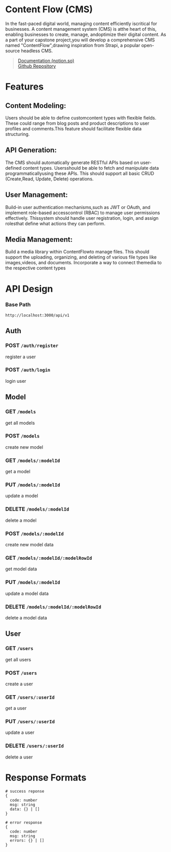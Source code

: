 # Content Flow (CMS)

In the fast-paced digital world, managing content efficiently iscritical for businesses. A content management system (CMS) is atthe heart of this, enabling businesses to create, manage, andoptimize their digital content. As a part of your capstone project,you will develop a comprehensive CMS named "ContentFlow",drawing inspiration from Strapi, a popular open-source headless CMS.

> [Documentation (notion.so)](https://anandureghu.notion.site/ContentFlow-36752807b58d476787373f233202beb1?pvs=4)  
> [Github Repository](https://github.com/anandureghu/contentflow)

# Features

## Content Modeling:

Users should be able to define customcontent types with flexible fields. These could range from blog posts and product descriptions to user profiles and comments.This feature should facilitate flexible data structuring.

## API Generation:

The CMS should automatically generate RESTful APIs based on user-defined content types. Usersshould be able to fetch and manipulate data programmaticallyusing these APIs. This should support all basic CRUD (Create,Read, Update, Delete) operations.

## User Management:

Build-in user authentication mechanisms,such as JWT or OAuth, and implement role-based accesscontrol (RBAC) to manage user permissions effectively. Thissystem should handle user registration, login, and assign rolesthat define what actions they can perform.

## Media Management:

Build a media library within ContentFlowto manage files. This should support the uploading, organizing, and deleting of various file types like images,videos, and documents. Incorporate a way to connect themedia to the respective content types

# API Design

### Base Path
```
http://localhost:3000/api/v1
```

## **Auth**

### **POST** `/auth/register`

register a user

### **POST** `/auth/login`

login user

## **Model**

### **GET** `/models`

get all models

### **POST** `/models`

create new model

### **GET** `/models/:modelId`

get a model

### **PUT** `/models/:modelId`

update a model

### **DELETE** `/models/:modelId`

delete a model

### **POST** `/models/:modelId`

create new model data

### **GET** `/models/:modelId/:modelRowId`

get model data

### **PUT** `/models/:modelId`

update a model data

### **DELETE** `/models/:modelId/:modelRowId`

delete a model data

## **User**

### **GET** `/users`

get all users

### **POST** `/users`

create a user

### **GET** `/users/:userId`

get a user

### **PUT** `/users/:userId`

update a user

### **DELETE** `/users/:userId`

delete a user

# Response Formats

```
# success reponse
{
  code: number
  msg: string
  data: {} | []
}
```

```
# error response
{
  code: number
  msg: string
  errors: {} | []
}
```
